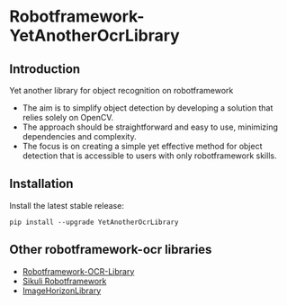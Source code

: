 # Robotframework-YetAnotherOcrLibrary

## Introduction

Yet another library for object recognition on robotframework

- The aim is to simplify object detection by developing a solution that relies solely on OpenCV. 
- The approach should be straightforward and easy to use, minimizing dependencies and complexity. 
- The focus is on creating a simple yet effective method for object detection that is accessible to users with only robotframework skills.

## Installation

Install the latest stable release:

```
pip install --upgrade YetAnotherOcrLibrary
```

## Other robotframework-ocr libraries

- [Robotframework-OCR-Library](https://github.com/bendurston/robotframework-ocrlibrary)
- [Sikuli Robotframework](https://github.com/rainmanwy/robotframework-SikuliLibrary)
- [ImageHorizonLibrary](https://github.com/eficode/robotframework-imagehorizonlibrary)
